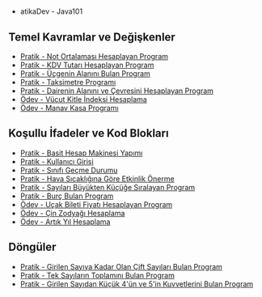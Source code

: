 #

- atikaDev - Java101

## Temel Kavramlar ve Değişkenler

- [Pratik - Not Ortalaması Hesaplayan Program](https://github.com/aliulu0/PatikaDev-Java/tree/main/PATIKA-JAVA/Not%20Ortalamas%C4%B1%20Hesaplayan%20Program)
- [Pratik - KDV Tutarı Hesaplayan Program](https://github.com/aliulu0/PatikaDev-Java/blob/main/PATIKA-JAVA/KDV%20Tutar%C4%B1%20Hesaplayan%20Program)
- [Pratik - Üçgenin Alanını Bulan Program](https://github.com/aliulu0/PatikaDev-Java/tree/main/PATIKA-JAVA/%C3%9C%C3%A7genin%20Alan%C4%B1n%C4%B1%20Bulan%20Program)
- [Pratik - Taksimetre Programı](https://github.com/aliulu0/PatikaDev-Java/tree/main/PATIKA-JAVA/Taksimetre%20Program%C4%B1)
- [Pratik - Dairenin Alanını ve Çevresini Hesaplayan Program](https://github.com/aliulu0/PatikaDev-Java/tree/main/PATIKA-JAVA/Dairenin%20Alan%C4%B1n%C4%B1%20ve%20%C3%87evresini%20Hesaplayan%20Program)
- [Ödev - Vücut Kitle İndeksi Hesaplama](https://github.com/aliulu0/PatikaDev-Java/tree/main/PATIKA-JAVA/V%C3%BCcut%20Kitle%20%C4%B0ndeksi%20Hesaplama)
- [Ödev - Manav Kasa Programı](https://github.com/aliulu0/PatikaDev-Java/tree/main/PATIKA-JAVA/Manav%20Kasa%20Program%C4%B1)

## Koşullu İfadeler ve Kod Blokları

- [Pratik - Basit Hesap Makinesi Yapımı](https://github.com/aliulu0/PatikaDev-Java/tree/main/PATIKA-JAVA/Basit%20Hesap%20Makinesi%20Yap%C4%B1m%C4%B1)
- [Pratik - Kullanıcı Girişi](https://github.com/aliulu0/PatikaDev-Java/tree/main/PATIKA-JAVA/Kullan%C4%B1c%C4%B1%20Giri%C5%9Fi)
- [Pratik - Sınıfı Geçme Durumu](https://github.com/aliulu0/PatikaDev-Java/tree/main/PATIKA-JAVA/S%C4%B1n%C4%B1f%C4%B1%20Ge%C3%A7me%20Durumu)
- [Pratik - Hava Sıcaklığına Göre Etkinlik Önerme](https://github.com/aliulu0/PatikaDev-Java/blob/main/PATIKA-JAVA/Hava%20S%C4%B1cakl%C4%B1%C4%9F%C4%B1na%20G%C3%B6re%20Etkinlik%20%C3%96nerme)
- [Pratik - Sayıları Büyükten Küçüğe Sıralayan Program](https://github.com/aliulu0/PatikaDev-Java/blob/main/PATIKA-JAVA/Say%C4%B1lar%C4%B1%20B%C3%BCy%C3%BCkten%20K%C3%BC%C3%A7%C3%BC%C4%9Fe%20S%C4%B1ralayan%20Program)
- [Pratik - Burç Bulan Program](https://github.com/aliulu0/PatikaDev-Java/blob/main/PATIKA-JAVA/Bur%C3%A7%20Bulan%20Program)
- [Ödev - Uçak Bileti Fiyatı Hesaplayan Program](https://github.com/aliulu0/PatikaDev-Java/blob/main/PATIKA-JAVA/U%C3%A7ak%20Bileti%20Fiyat%C4%B1%20Hesaplayan%20Program)
- [Ödev - Çin Zodyağı Hesaplama](https://github.com/aliulu0/PatikaDev-Java/tree/main/PATIKA-JAVA/%C3%87in%20Zodya%C4%9F%C4%B1%20Hesaplama)
- [Ödev - Artık Yıl Hesaplama](https://github.com/aliulu0/PatikaDev-Java/tree/main/PATIKA-JAVA/Art%C4%B1k%20Y%C4%B1l%20Hesaplama)

## Döngüler
- [Pratik - Girilen Sayıya Kadar Olan Çift Sayıları Bulan Program](https://github.com/aliulu0/PatikaDev-Java/tree/main/PATIKA-JAVA/Girilen%20Say%C4%B1ya%20Kadar%20Olan%20%C3%87ift%20Say%C4%B1lar%C4%B1%20Bulan%20Program)
- [Pratik - Tek Sayıların Toplamını Bulan Program](https://github.com/aliulu0/PatikaDev-Java/blob/main/PATIKA-JAVA/Tek%20Say%C4%B1lar%C4%B1n%20Toplam%C4%B1n%C4%B1%20Bulan%20Program)
- [Pratik - Girilen Sayıdan Küçük 4'ün ve 5'in Kuvvetlerini Bulan Program](https://github.com/aliulu0/PatikaDev-Java/tree/main/PATIKA-JAVA/Girilen%20Say%C4%B1dan%20K%C3%BC%C3%A7%C3%BCk%204'%C3%BCn%20ve%205'in%20Kuvvetlerini%20Bulan%20Program)
 
 
